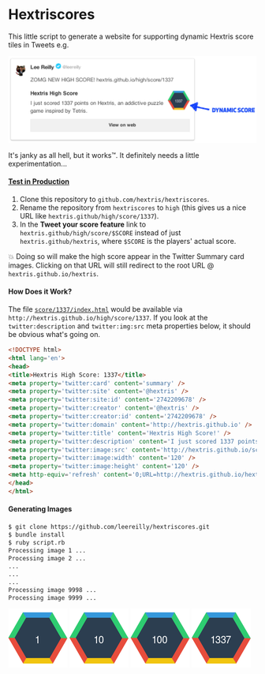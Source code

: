 # Hextriscores

This little script to generate a website for supporting dynamic Hextris score tiles in Tweets e.g.

![](images/readme.png)

It's janky as all hell, but it works™. It definitely needs a little experimentation...

#### [Test in Production](http://jerodsanto.net/drop/test-in-production.png)

1. Clone this repository to `github.com/hextris/hextriscores`.
2. Rename the repository from `hextriscores` to `high` (this gives us a nice URL like `hextris.github/high/score/1337`).
3. In the **Tweet your score feature** link to `hextris.github/high/score/$SCORE` instead of just `hextris.github/hextris`, where `$SCORE` is the players' actual score.

:boom: Doing so will make the high score appear in the Twitter Summary card images. Clicking on that URL will still redirect to the root URL @ `hextris.github.io/hextris`.


#### How Does it Work?

The file [`score/1337/index.html`](score/1337/index.html) would be available via `http://hextris.github.io/high/score/1337`. If you look at the `twitter:description` and `twitter:img:src` meta properties below, it should be obvious what's going on.

```html
<!DOCTYPE html>
<html lang='en'>
<head>
<title>Hextris High Score: 1337</title>
<meta property='twitter:card' content='summary' />
<meta property='twitter:site' content='@hextris' />
<meta property='twitter:site:id' content='2742209678' />
<meta property='twitter:creator' content='@hextris' />
<meta property='twitter:creator:id' content='2742209678' />
<meta property='twitter:domain' content='http://hextris.github.io' />
<meta property='twitter:title' content='Hextris High Score!' />
<meta property='twitter:description' content='I just scored 1337 points on Hextris, an addictive puzzle game inspired by Tetris.' />
<meta property='twitter:image:src' content='http://hextris.github.io/score/images/1337.png' />
<meta property='twitter:image:width' content='120' />
<meta property='twitter:image:height' content='120' />
<meta http-equiv='refresh' content='0;URL=http://hextris.github.io/hextris'>
</head>
</html>
```

#### Generating Images

```
$ git clone https://github.com/leereilly/hextriscores.git
$ bundle install
$ ruby script.rb
Processing image 1 ...
Processing image 2 ...
...
...
...
Processing image 9998 ...
Processing image 9999 ...
```

![](images/1.png)
![](images/10.png)
![](images/100.png)
![](images/1337.png)
